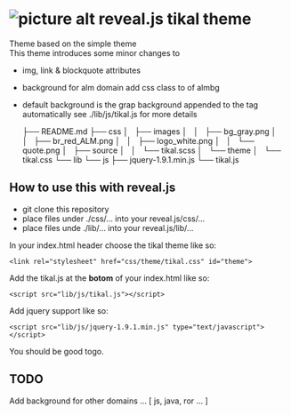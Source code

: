 ![picture alt](http://www.tikalk.com/files/upload/1/tikal_com_logo45n45.png "Tikal Community") reveal.js tikal theme
======================

Theme based on the simple theme  
This theme introduces some minor changes to

* img, link & blockquote attributes 
* background for alm domain add css class to <secion> of almbg
* default background is the grap background appended to the <secion> tag automatically 
  see ./lib/js/tikal.js for more details

	├── README.md
	├── css
	│   ├── images
	│   │   ├── bg_gray.png
	│   │   ├── br_red_ALM.png
	│   │   ├── logo_white.png
	│   │   └── quote.png
	│   ├── source
	│   │   └── tikal.scss
	│   └── theme
	│       └── tikal.css
	└── lib
	    └── js
	        ├── jquery-1.9.1.min.js
	        └── tikal.js


## How to use this with reveal.js 

* git clone this repository
* place files under ./css/... into your reveal.js/css/...
* place files unde ./lib/... into your reveal.js/lib/...

In your index.html header choose the tikal theme like so:

	<link rel="stylesheet" href="css/theme/tikal.css" id="theme">

Add the tikal.js at the __botom__ of your index.html like so:
	
	<script src="lib/js/tikal.js"></script>

Add jquery support like so:

	<script src="lib/js/jquery-1.9.1.min.js" type="text/javascript"></script>

You should be good togo.


## TODO

Add background for other domains ... [ js, java, ror ... ]